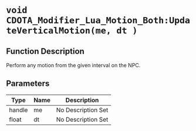 # `void CDOTA_Modifier_Lua_Motion_Both:UpdateVerticalMotion(me, dt )`
## Function Description
Perform any motion from the given interval on the NPC.
## Parameters
Type|Name|Description
--|--|--
handle|me|No Description Set
float|dt|No Description Set
